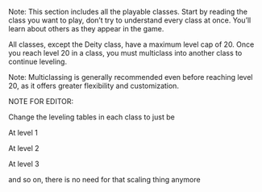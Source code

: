 Note: This section includes all the playable classes. Start by reading the class you want to play, don’t try to understand every class at once. You’ll learn about others as they appear in the game.

All classes, except the Deity class, have a maximum level cap of 20. Once you reach level 20 in a class, you must multiclass into another class to continue leveling.

Note: Multiclassing is generally recommended even before reaching level 20, as it offers greater flexibility and customization.




NOTE FOR EDITOR:

Change the leveling tables in each class to just be

At level 1

At level 2

At level 3

and so on, there is no need for that scaling thing anymore